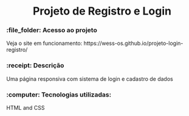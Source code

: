 <h1 align="center"> Projeto de Registro e Login </h1>

<h3>:file_folder: Acesso ao projeto</h3>
Veja o site em funcionamento: https://wess-os.github.io/projeto-login-registro/

<h3>:receipt: Descrição</h3>
Uma página responsiva com sistema de login e cadastro de dados

<h3>:computer: Tecnologias utilizadas:</h3>
HTML and CSS
